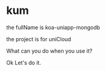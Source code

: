# kum

the fullName is koa-uniapp-mongodb

the project is for uniCloud

What can you do when you use it?

Ok  Let's do it.

